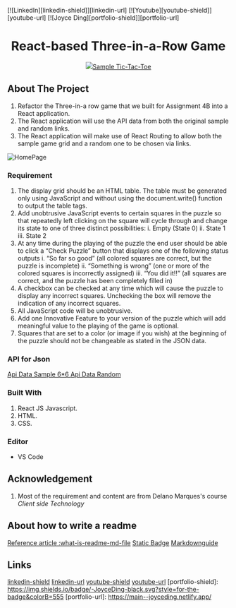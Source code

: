 [![LinkedIn][linkedin-shield]][linkedin-url]
[![Youtube][youtube-shield]][youtube-url]
[![Joyce Ding][portfolio-shield]][portfolio-url]

<div align="center">
    <h1 align="center">React-based Three-in-a-Row Game</h1>
</div>

<div align="center">
    <a href="https://react.dev/learn/tutorial-tic-tac-toe#setup-for-the-tutorial">
    <img src="sample-picture.png">Sample Tic-Tac-Toe</img>
</a>
    
</div>

## About The Project 
1. Refactor the Three-in-a row game that we built for Assignment 4B into a React application.
2. The React application will use the API data from both the original sample and random links.
3. The React application will make use of React Routing to allow both the sample game grid and a random one to be chosen via links.

![HomePage](https://github.com/NSCC-ITC-Fall2023-PROG2700-700-MDe/assignment-5c-Joycemcool/blob/master/public/images/HomePage.png)
    <!-- <img src="./three-in-a-row/public/images/HomePage.png">Sample Tic-Tac-Toe</img>
    <img src="./three-in-a-row/public/images/SamplePage.png">Sample Tic-Tac-Toe</img>
    <img src="./three-in-a-row/public/images/RandomPage.png">Sample Tic-Tac-Toe</img> -->


### Requirement
1. The display grid should be an HTML table. The table must be generated only using JavaScript and without using the document.write() function to output the table tags.
2. Add unobtrusive JavaScript events to certain squares in the puzzle so that repeatedly left clicking on the square will cycle through and change its state to one of three distinct possibilities:
    i.	Empty (State 0)
    ii.	State 1
    iii.	State 2
3. At any time during the playing of the puzzle the end user should be able to click a “Check Puzzle” button that displays one of the following status outputs
    i.	“So far so good” (all colored squares are correct, but the puzzle is incomplete)
    ii.	“Something is wrong” (one or more of the colored squares is incorrectly assigned)
    iii.	“You did it!!” (all squares are correct, and the puzzle has been completely filled in)
4.	A checkbox can be checked at any time which will cause the puzzle to display any incorrect squares. Unchecking the box will remove the indication of any incorrect squares.
5.	All JavaScript code will be unobtrusive.
7.	Add one Innovative Feature to your version of the puzzle which will add meaningful value to the playing of the game is optional.
8. Squares that are set to a color (or image if you wish) at the beginning of the puzzle should not be changeable as stated in the JSON data.

### API for Json
[Api Data Sample 6*6 ](https://prog2700.onrender.com/threeinarow/sample)
[Api Data Random](https://prog2700.onrender.com/threeinarow/random)

### Built With
1. React JS Javascript. 
2. HTML.
3. CSS.

### Editor
* VS Code

## Acknowledgement 
1. Most of the requirement and content are from Delano Marques's course *Client side Technology*

## About how to write a readme
[Reference article :what-is-readme-md-file](https://www.geeksforgeeks.org/what-is-readme-md-file/)
[Static Badge](https://shields.io/badges)
[Markdownguide](https://www.markdownguide.org/basic-syntax/#reference-style-links )

## Links
[linkedin-shield](https://img.shields.io/badge/-LinkedIn-black.svg?style=for-the-badge&logo=linkedin&colorB=555)
[linkedin-url](https://linkedin.com/in/joycedingcanada)
[youtube-shield](https://img.shields.io/badge/-Youtube-black.svg?style=for-the-badge&logo=youtube&colorB=555)
[youtube-url](https://www.youtube.com/@WhyHowJoyce)
[portfolio-shield]: https://img.shields.io/badge/-JoyceDing-black.svg?style=for-the-badge&colorB=555
[portfolio-url]: https://main--joyceding.netlify.app/
